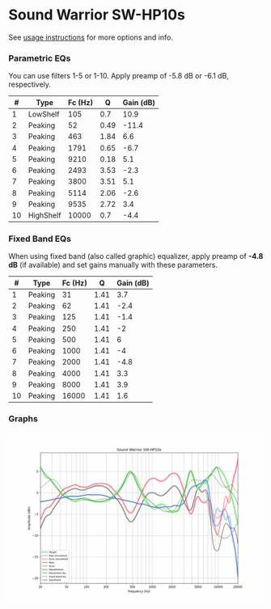 # Sound Warrior SW-HP10s
See [usage instructions](https://github.com/jaakkopasanen/AutoEq#usage) for more options and info.

### Parametric EQs
You can use filters 1-5 or 1-10. Apply preamp of -5.8 dB or -6.1 dB, respectively.

|   # | Type      |   Fc (Hz) |    Q |   Gain (dB) |
|-----|-----------|-----------|------|-------------|
|   1 | LowShelf  |       105 | 0.7  |        10.9 |
|   2 | Peaking   |        52 | 0.49 |       -11.4 |
|   3 | Peaking   |       463 | 1.84 |         6.6 |
|   4 | Peaking   |      1791 | 0.65 |        -6.7 |
|   5 | Peaking   |      9210 | 0.18 |         5.1 |
|   6 | Peaking   |      2493 | 3.53 |        -2.3 |
|   7 | Peaking   |      3800 | 3.51 |         5.1 |
|   8 | Peaking   |      5114 | 2.06 |        -2.6 |
|   9 | Peaking   |      9535 | 2.72 |         3.4 |
|  10 | HighShelf |     10000 | 0.7  |        -4.4 |

### Fixed Band EQs
When using fixed band (also called graphic) equalizer, apply preamp of **-4.8 dB** (if available) and set gains manually with these parameters.

|   # | Type    |   Fc (Hz) |    Q |   Gain (dB) |
|-----|---------|-----------|------|-------------|
|   1 | Peaking |        31 | 1.41 |         3.7 |
|   2 | Peaking |        62 | 1.41 |        -2.4 |
|   3 | Peaking |       125 | 1.41 |        -1.4 |
|   4 | Peaking |       250 | 1.41 |        -2   |
|   5 | Peaking |       500 | 1.41 |         6   |
|   6 | Peaking |      1000 | 1.41 |        -4   |
|   7 | Peaking |      2000 | 1.41 |        -4.8 |
|   8 | Peaking |      4000 | 1.41 |         3.3 |
|   9 | Peaking |      8000 | 1.41 |         3.9 |
|  10 | Peaking |     16000 | 1.41 |         1.6 |

### Graphs
![](./Sound%20Warrior%20SW-HP10s.png)
